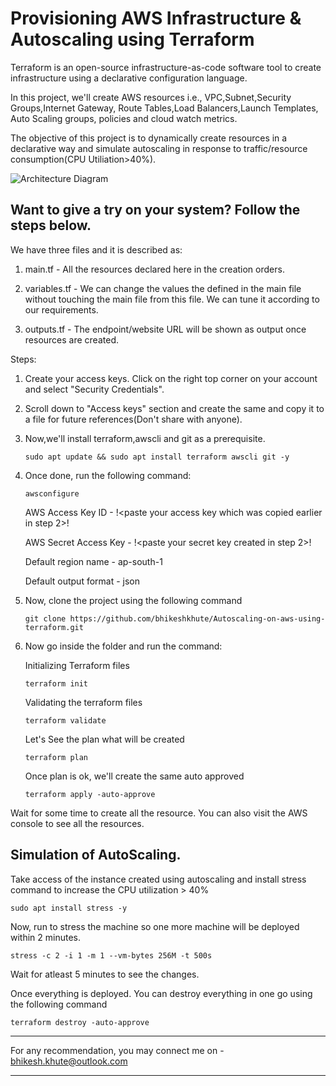# Provisioning AWS Infrastructure & Autoscaling using Terraform 

Terraform is an open-source infrastructure-as-code software tool to create infrastructure using a declarative configuration language. 

In this project, we'll create AWS resources i.e., VPC,Subnet,Security Groups,Internet Gateway, Route Tables,Load Balancers,Launch Templates, Auto Scaling groups, policies and cloud watch metrics. 

The objective of this project is to dynamically create resources in a declarative way and simulate autoscaling in response to traffic/resource consumption(CPU Utiliation>40%).


![Architecture Diagram](https://github.com/bhikeshkhute/Provisioning-AWS-Infrastructure-Autoscaling-using-Terraform/blob/master/AWS_Terra.jpg)

## Want to give a try on your system? Follow the steps below.

We have three files and it is described as:
1. main.tf - All the resources declared here in the creation orders.

2. variables.tf - We can change the values the defined in the main file without touching the main file from this file. We can tune it according to our requirements.

3. outputs.tf - The endpoint/website URL will be shown as output once resources are created.

Steps:

1. Create your access keys. Click on the right top corner on your account and select "Security Credentials".

2. Scroll down to "Access keys" section and create the same and copy it to a file for future references(Don't share with anyone).

3. Now,we'll install terraform,awscli and git as a prerequisite. 

    ```
    sudo apt update && sudo apt install terraform awscli git -y 
    ```
4. Once done, run the following command:

    ``` 
    awsconfigure 
    ```
      AWS Access Key ID - !<paste your access key which was copied earlier in step 2>!

      AWS Secret Access Key - !<paste your secret key created in step 2>!

      Default region name - ap-south-1

      Default output format - json

5. Now, clone the project using the following command 

    ``` 
    git clone https://github.com/bhikeshkhute/Autoscaling-on-aws-using-terraform.git
    ```

6. Now go inside the folder and run the command:

    Initializing Terraform files
    ```
    terraform init
    ```

    Validating the terraform files
    ```
    terraform validate 
    ```
  
    Let's See the plan what will be created
    ```
    terraform plan
    ```

    Once plan is ok, we'll create the same auto approved
    ``` 
    terraform apply -auto-approve 
    ```

Wait for some time to create all the resource. You can also visit the AWS console to see all the resources. 

## Simulation of AutoScaling. 

Take access of the instance created using autoscaling and install stress command to increase the CPU utilization > 40%

```
sudo apt install stress -y
```

Now, run to stress the machine so one more machine will be deployed within 2 minutes.
```
stress -c 2 -i 1 -m 1 --vm-bytes 256M -t 500s
```
Wait for atleast 5 minutes to see the changes. 

Once everything is deployed. You can destroy everything in one go using the following command

```
terraform destroy -auto-approve
```
----

For any recommendation, you may connect me on - bhikesh.khute@outlook.com

---
